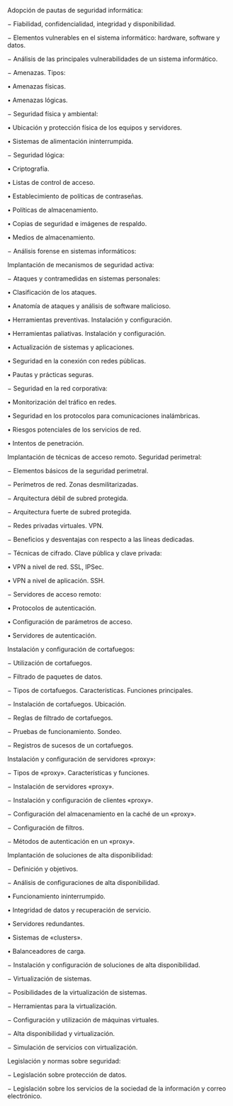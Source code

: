 Adopción de pautas de seguridad informática:

− Fiabilidad, confidencialidad, integridad y disponibilidad.

− Elementos vulnerables en el sistema informático: hardware, software y datos.

− Análisis de las principales vulnerabilidades de un sistema informático.

− Amenazas. Tipos:

• Amenazas físicas.

• Amenazas lógicas.

− Seguridad física y ambiental:

• Ubicación y protección física de los equipos y servidores.

• Sistemas de alimentación ininterrumpida.

− Seguridad lógica:

• Criptografía.

• Listas de control de acceso.

• Establecimiento de políticas de contraseñas.

• Políticas de almacenamiento.

• Copias de seguridad e imágenes de respaldo.

• Medios de almacenamiento.

− Análisis forense en sistemas informáticos:

Implantación de mecanismos de seguridad activa:

− Ataques y contramedidas en sistemas personales:

• Clasificación de los ataques.

• Anatomía de ataques y análisis de software malicioso.

• Herramientas preventivas. Instalación y configuración.

• Herramientas paliativas. Instalación y configuración.

• Actualización de sistemas y aplicaciones.

• Seguridad en la conexión con redes públicas.

• Pautas y prácticas seguras.

− Seguridad en la red corporativa:

• Monitorización del tráfico en redes.

• Seguridad en los protocolos para comunicaciones inalámbricas.

• Riesgos potenciales de los servicios de red.

• Intentos de penetración.

Implantación de técnicas de acceso remoto. Seguridad perimetral:

− Elementos básicos de la seguridad perimetral.

− Perímetros de red. Zonas desmilitarizadas.

− Arquitectura débil de subred protegida.

− Arquitectura fuerte de subred protegida.

− Redes privadas virtuales. VPN.

− Beneficios y desventajas con respecto a las líneas dedicadas.

− Técnicas de cifrado. Clave pública y clave privada:

• VPN a nivel de red. SSL, IPSec.

• VPN a nivel de aplicación. SSH.

− Servidores de acceso remoto:

• Protocolos de autenticación.

• Configuración de parámetros de acceso.

• Servidores de autenticación.

Instalación y configuración de cortafuegos:

− Utilización de cortafuegos.

− Filtrado de paquetes de datos.

− Tipos de cortafuegos. Características. Funciones principales.

− Instalación de cortafuegos. Ubicación.

− Reglas de filtrado de cortafuegos.

− Pruebas de funcionamiento. Sondeo.

− Registros de sucesos de un cortafuegos.

Instalación y configuración de servidores «proxy»:

− Tipos de «proxy». Características y funciones.

− Instalación de servidores «proxy».

− Instalación y configuración de clientes «proxy».

− Configuración del almacenamiento en la caché de un «proxy».

− Configuración de filtros.

− Métodos de autenticación en un «proxy».

Implantación de soluciones de alta disponibilidad:

− Definición y objetivos.

− Análisis de configuraciones de alta disponibilidad.

• Funcionamiento ininterrumpido.

• Integridad de datos y recuperación de servicio.

• Servidores redundantes.

• Sistemas de «clusters».

• Balanceadores de carga.

− Instalación y configuración de soluciones de alta disponibilidad.

− Virtualización de sistemas.

− Posibilidades de la virtualización de sistemas.

− Herramientas para la virtualización.

− Configuración y utilización de máquinas virtuales.

− Alta disponibilidad y virtualización.

− Simulación de servicios con virtualización.

Legislación y normas sobre seguridad:

− Legislación sobre protección de datos.

− Legislación sobre los servicios de la sociedad de la información y correo electrónico.
